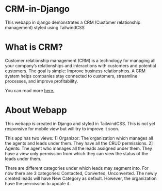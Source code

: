 # CRM-in-Django
This webapp in django demonstrates a CRM (Customer relationship management) styled using TailwindCSS

# What is CRM?
Customer relationship management (CRM) is a technology for managing all your company’s relationships and interactions with customers and potential customers. The goal is simple: Improve business relationships. A CRM system helps companies stay connected to customers, streamline processes, and improve profitability.

You can read more [here.](https://www.salesforce.com/in/crm/what-is-crm/)

# About Webapp
This webapp is created in Django and styled in TailwindCSS.
This is not yet responsive for mobile view but will try to improve it soon.

This app has two views:
1] Organizor: The organization which manages all the agents and leads under them. They have all the CRUD permissions.
2] Agents: The agent who manages all the leads assigned under them. They have a view only permission from which they can view the status of the leads under them.

There are different categories under which leads may segment into.
For now there are 3 categories: Contacted, Converted, Unconverted.
The newly created leads will have New Category as default. However, the organization have the permission to update it.
